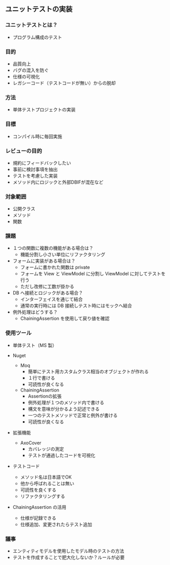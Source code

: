 ## ユニットテストの実装

### ユニットテストとは？
* プログラム構成のテスト


### 目的
* 品質向上
* バグの混入を防ぐ
* 仕様の可視化
* レガシーコード（テストコードが無い）からの脱却


### 方法
* 単体テストプロジェクトの実装


### 目標
* コンパイル時に毎回実施


### レビューの目的
* 規約にフィードバックしたい
* 事前に検討事項を抽出
* テストを考慮した実装
* メソッド内にロジックと外部DBIFが混在など


### 対象範囲
* 公開クラス
* メソッド
* 関数


### 課題
* １つの関数に複数の機能がある場合は？
  * 機能分割し小さい単位にリファクタリング
* フォームに実装がある場合は？
  * フォームに書かれた関数は private
  * フォームを View と ViewModel に分割し ViewModel に対してテストを行う
  * ただし改修に工数が掛かる
* DB へ接続とロジックがある場合？
  * インターフェイスを通じて結合
  * 通常の実行時には DB 接続しテスト時にはモックへ結合
* 例外処理はどうする？
  * ChainingAssertion を使用して戻り値を確認


### 使用ツール
* 単体テスト（MS 製）
* Nuget
  * Moq
    * 簡単にテスト用カスタムクラス相当のオブジェクトが作れる
    * １行で書ける
    * 可読性が良くなる
  * ChainingAssertion
    * Assertionの拡張
    * 例外処理が１つのメソッド内で書ける
    * 構文を意味が分かるよう記述できる
    * 一つのテストメソッドで正常と例外が書ける
     * 可読性が良くなる
* 拡張機能
  * AxoCover
    * カバレッジの測定
    * テストが通過したコードを可視化


* テストコード
  * メソッド名は日本語でOK
  * 他から呼ばれることは無い
  * 可読性を良くする
  * リファクタリングする

* ChainingAssertion の活用
  * 仕様が記録できる
  * 仕様追加、変更されたらテスト追加

### 議事
* エンティティモデルを使用したモデル時のテストの方法
* テストを作成することで肥大化しないか？ルールが必要
